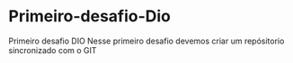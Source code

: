 # Primeiro-desafio-Dio
Primeiro desafio DIO
 Nesse primeiro desafio devemos criar um repósitorio sincronizado com o GIT
 
